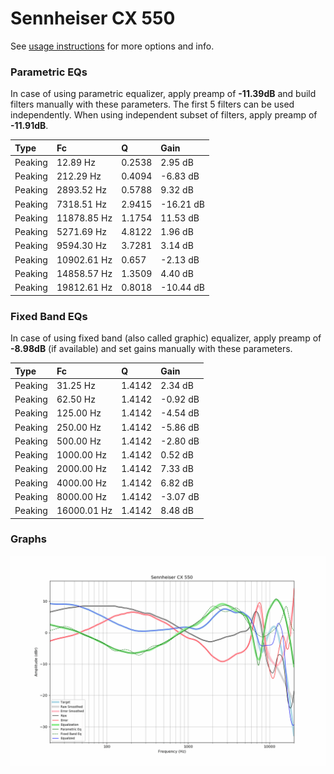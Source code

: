 # Sennheiser CX 550
See [usage instructions](https://github.com/jaakkopasanen/AutoEq#usage) for more options and info.

### Parametric EQs
In case of using parametric equalizer, apply preamp of **-11.39dB** and build filters manually
with these parameters. The first 5 filters can be used independently.
When using independent subset of filters, apply preamp of **-11.91dB**.

| Type    | Fc          |      Q | Gain      |
|:--------|:------------|:-------|:----------|
| Peaking | 12.89 Hz    | 0.2538 | 2.95 dB   |
| Peaking | 212.29 Hz   | 0.4094 | -6.83 dB  |
| Peaking | 2893.52 Hz  | 0.5788 | 9.32 dB   |
| Peaking | 7318.51 Hz  | 2.9415 | -16.21 dB |
| Peaking | 11878.85 Hz | 1.1754 | 11.53 dB  |
| Peaking | 5271.69 Hz  | 4.8122 | 1.96 dB   |
| Peaking | 9594.30 Hz  | 3.7281 | 3.14 dB   |
| Peaking | 10902.61 Hz | 0.657  | -2.13 dB  |
| Peaking | 14858.57 Hz | 1.3509 | 4.40 dB   |
| Peaking | 19812.61 Hz | 0.8018 | -10.44 dB |

### Fixed Band EQs
In case of using fixed band (also called graphic) equalizer, apply preamp of **-8.98dB**
(if available) and set gains manually with these parameters.

| Type    | Fc          |      Q | Gain     |
|:--------|:------------|:-------|:---------|
| Peaking | 31.25 Hz    | 1.4142 | 2.34 dB  |
| Peaking | 62.50 Hz    | 1.4142 | -0.92 dB |
| Peaking | 125.00 Hz   | 1.4142 | -4.54 dB |
| Peaking | 250.00 Hz   | 1.4142 | -5.86 dB |
| Peaking | 500.00 Hz   | 1.4142 | -2.80 dB |
| Peaking | 1000.00 Hz  | 1.4142 | 0.52 dB  |
| Peaking | 2000.00 Hz  | 1.4142 | 7.33 dB  |
| Peaking | 4000.00 Hz  | 1.4142 | 6.82 dB  |
| Peaking | 8000.00 Hz  | 1.4142 | -3.07 dB |
| Peaking | 16000.01 Hz | 1.4142 | 8.48 dB  |

### Graphs
![](./Sennheiser%20CX%20550.png)